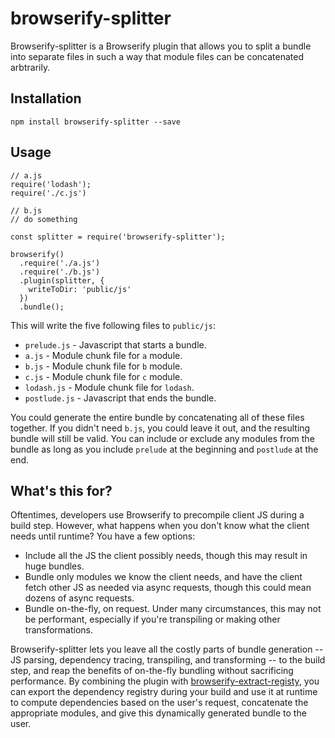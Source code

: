 # browserify-splitter

Browserify-splitter is a Browserify plugin that allows you to split a bundle into separate files in such a way that module files can be concatenated arbtrarily.

## Installation
`npm install browserify-splitter --save`

## Usage

```
// a.js
require('lodash');
require('./c.js')
```

```
// b.js
// do something
```

```
const splitter = require('browserify-splitter');

browserify()
  .require('./a.js')
  .require('./b.js')
  .plugin(splitter, {
    writeToDir: 'public/js'
  })
  .bundle();
```

This will write the five following files to `public/js`:

* `prelude.js` - Javascript that starts a bundle.
* `a.js` - Module chunk file for `a` module.
* `b.js` - Module chunk file for `b` module.
* `c.js` - Module chunk file for `c` module.
* `lodash.js` - Module chunk file for `lodash`.
* `postlude.js` - Javascript that ends the bundle.

You could generate the entire bundle by concatenating all of these files together. If you didn't need `b.js`, you could leave it out, and the resulting bundle will still be valid. You can include or exclude any modules from the bundle as long as you include `prelude` at the beginning and `postlude` at the end.

## What's this for?

Oftentimes, developers use Browserify to precompile client JS during a build step. However, what happens when you don't know what the client needs until runtime? You have a few options:

* Include all the JS the client possibly needs, though this may result in huge bundles.
* Bundle only modules we know the client needs, and have the client fetch other JS as needed via async requests, though this could mean dozens of async requests.
* Bundle on-the-fly, on request. Under many circumstances, this may not be performant, especially if you're transpiling or making other transformations.

Browserify-splitter lets you leave all the costly parts of bundle generation -- JS parsing, dependency tracing, transpiling, and transforming -- to the build step, and reap the benefits of on-the-fly bundling without sacrificing performance. By combining the plugin with [browserify-extract-registy](https://github.com/cperryk/browserify-extract-registry), you can export the dependency registry during your build and use it at runtime to compute dependencies based on the user's request, concatenate the appropriate modules, and give this dynamically generated bundle to the user.

